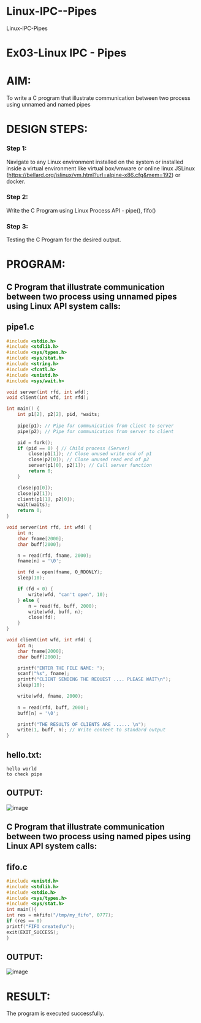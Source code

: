 # Linux-IPC--Pipes
Linux-IPC-Pipes


# Ex03-Linux IPC - Pipes

# AIM:
To write a C program that illustrate communication between two process using unnamed and named pipes

# DESIGN STEPS:

### Step 1:

Navigate to any Linux environment installed on the system or installed inside a virtual environment like virtual box/vmware or online linux JSLinux (https://bellard.org/jslinux/vm.html?url=alpine-x86.cfg&mem=192) or docker.

### Step 2:

Write the C Program using Linux Process API - pipe(), fifo()

### Step 3:

Testing the C Program for the desired output. 

# PROGRAM:

## C Program that illustrate communication between two process using unnamed pipes using Linux API system calls:
## pipe1.c
```c
#include <stdio.h>
#include <stdlib.h>
#include <sys/types.h>
#include <sys/stat.h>
#include <string.h>
#include <fcntl.h>
#include <unistd.h>
#include <sys/wait.h>

void server(int rfd, int wfd);
void client(int wfd, int rfd);

int main() {
    int p1[2], p2[2], pid, *waits;
    
    pipe(p1); // Pipe for communication from client to server
    pipe(p2); // Pipe for communication from server to client

    pid = fork();
    if (pid == 0) { // Child process (Server)
        close(p1[1]); // Close unused write end of p1
        close(p2[0]); // Close unused read end of p2
        server(p1[0], p2[1]); // Call server function
        return 0;
    }

    close(p1[0]); 
    close(p2[1]); 
    client(p1[1], p2[0]); 
    wait(waits); 
    return 0;
}

void server(int rfd, int wfd) {
    int n;
    char fname[2000]; 
    char buff[2000];  

    n = read(rfd, fname, 2000);
    fname[n] = '\0'; 

    int fd = open(fname, O_RDONLY);
    sleep(10); 

    if (fd < 0) {
        write(wfd, "can't open", 10);
    } else {
        n = read(fd, buff, 2000);
        write(wfd, buff, n); 
        close(fd); 
    }
}

void client(int wfd, int rfd) {
    int n;
    char fname[2000]; 
    char buff[2000];  

    printf("ENTER THE FILE NAME: ");
    scanf("%s", fname); 
    printf("CLIENT SENDING THE REQUEST .... PLEASE WAIT\n");
    sleep(10); 

    write(wfd, fname, 2000);
    
    n = read(rfd, buff, 2000);
    buff[n] = '\0'; 

    printf("THE RESULTS OF CLIENTS ARE ...... \n");
    write(1, buff, n); // Write content to standard output
}
```
## hello.txt:
```
hello world
to check pipe
```


## OUTPUT:
![image](https://github.com/user-attachments/assets/b4b6cf1b-4ebc-488c-82db-ca9e405ffcc8)



## C Program that illustrate communication between two process using named pipes using Linux API system calls:
## fifo.c
```c
#include <unistd.h>
#include <stdlib.h>
#include <stdio.h>
#include <sys/types.h>
#include <sys/stat.h>
int main(){
int res = mkfifo("/tmp/my_fifo", 0777);
if (res == 0)
printf("FIFO created\n");
exit(EXIT_SUCCESS);
}
```


## OUTPUT:
![image](https://github.com/user-attachments/assets/d3af6984-7b2a-47a1-961e-71929ed640f6)



# RESULT:
The program is executed successfully.
